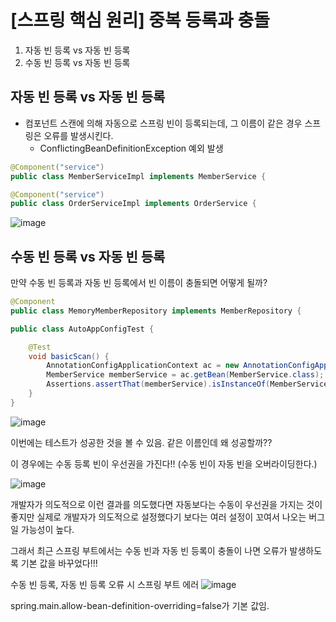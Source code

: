 # [스프링 핵심 원리] 중복 등록과 충돌

1. 자동 빈 등록 vs 자동 빈 등록
2. 수동 빈 등록 vs 자동 빈 등록

## 자동 빈 등록 vs 자동 빈 등록
- 컴포넌트 스캔에 의해 자동으로 스프링 빈이 등록되는데, 그 이름이 같은 경우 스프링은 오류를 발생시킨다.
  - ConflictingBeanDefinitionException 예외 발생

```java
@Component("service")
public class MemberServiceImpl implements MemberService {
```

```java
@Component("service")
public class OrderServiceImpl implements OrderService {
```
![image](https://user-images.githubusercontent.com/37948906/143026417-9ea3d7df-7fbb-498e-9481-80ff1624492a.png)

## 수동 빈 등록 vs 자동 빈 등록
만약 수동 빈 등록과 자동 빈 등록에서 빈 이름이 충돌되면 어떻게 될까?

```java
@Component
public class MemoryMemberRepository implements MemberRepository {
```

```java
public class AutoAppConfigTest {

    @Test
    void basicScan() {
        AnnotationConfigApplicationContext ac = new AnnotationConfigApplicationContext(AutoAppConfig.class);
        MemberService memberService = ac.getBean(MemberService.class);
        Assertions.assertThat(memberService).isInstanceOf(MemberService.class);
    }
}

```

![image](https://user-images.githubusercontent.com/37948906/143027931-9d957011-a6f9-4032-9fc7-fa2121481c50.png)

이번에는 테스트가 성공한 것을 볼 수 있음. 
같은 이름인데 왜 성공할까??

이 경우에는 수동 등록 빈이 우선권을 가진다!!
(수동 빈이 자동 빈을 오버라이딩한다.)

![image](https://user-images.githubusercontent.com/37948906/143028088-461d1473-1736-44da-a309-50bbb8b7114b.png)

개발자가 의도적으로 이런 결과를 의도했다면 자동보다는 수동이 우선권을 가지는 것이 좋지만 실제로 개발자가 의도적으로 설정했다기 보다는 여러 설정이 꼬여서 나오는 버그일 가능성이 높다.

그래서 최근 스프링 부트에서는 수동 빈과 자동 빈 등록이 충돌이 나면 오류가 발생하도록 기본 값을 바꾸었다!!!

수동 빈 등록, 자동 빈 등록 오류 시 스프링 부트 에러
![image](https://user-images.githubusercontent.com/37948906/143028442-918346a9-a035-4fd4-94cc-87b6e43dc5ac.png)

spring.main.allow-bean-definition-overriding=false가 기본 값임.
